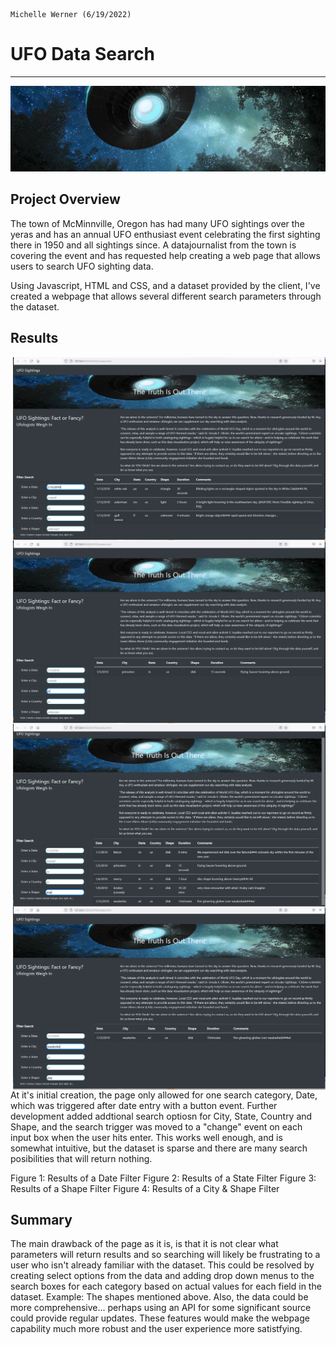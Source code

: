 
                                                                                           Michelle Werner (6/19/2022)
# UFO Data Search
---

<!--![alt](resources/___.png)-->
<img src="https://github.com/miwermi/ufos/blob/main/static/images/banner.png" alt ="graphic: UFOs">

## Project Overview

The town of McMinnville, Oregon has had many UFO sightings over the yeras and has an annual UFO enthusiast event celebrating the first sighting there in 1950 and all sightings since.  A datajournalist from the town is covering the event and has requested help creating a web page that allows users to search UFO sighting data.

Using Javascript, HTML and CSS, and a dataset provided by the client, I've created a webpage that allows several different search parameters through the dataset.


## Results
<img src="https://github.com/miwermi/ufos/blob/main/static/images/datefilter.png" align="right" width="500" height="293" alt ="screenshot: Date Filter">

<img src="https://github.com/miwermi/ufos/blob/main/static/images/statefilter.png" align="right" width="500" height="293" alt ="screenshot: State Filter">

<img src="https://github.com/miwermi/ufos/blob/main/static/images/shapefilter.png" align="right" width="500" height="293" alt ="screenshot: Shape Filter">

<img src="https://github.com/miwermi/ufos/blob/main/static/images/city+shapefilter.png" align="right" width="500" height="293" alt ="screenshot: City & Shape Filter">

At it's initial creation, the page only allowed for one search category, Date, which was triggered after date entry with a button event.  Further development added addtional search optiosn for City, State, Country and Shape, and the search trigger was moved to a "change" event on each input box when the user hits enter.  This works well enough, and is somewhat intuitive, but the dataset is sparse and there are many search posibilities that will return nothing.  

Figure 1: Results of a Date Filter
Figure 2: Results of a State Filter
Figure 3: Results of a Shape Filter
Figure 4: Results of a City & Shape Filter


## Summary

The main drawback of the page as it is, is that it is not clear what parameters will return results and so searching will likely be frustrating to a user who isn't already familiar with the dataset.  This could be resolved by creating select options from the data and adding drop down menus to the search boxes for each category based on actual values for each field in the dataset.  Example: The shapes mentioned above.  Also, the data could be more comprehensive... perhaps using an API for some significant source could provide regular updates. These features would make the webpage capability much more robust and the user experience more satistfying.
